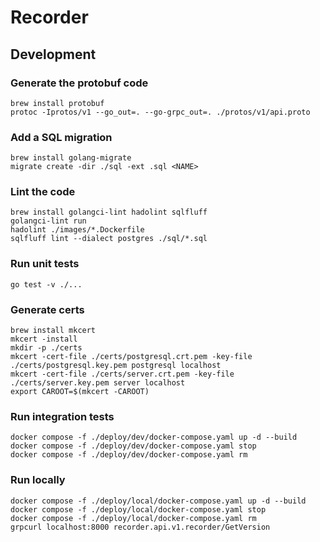 # Recorder

## Development

### Generate the protobuf code

```shell
brew install protobuf
protoc -Iprotos/v1 --go_out=. --go-grpc_out=. ./protos/v1/api.proto
```

### Add a SQL migration

```shell
brew install golang-migrate
migrate create -dir ./sql -ext .sql <NAME>
```

### Lint the code

```shell
brew install golangci-lint hadolint sqlfluff
golangci-lint run
hadolint ./images/*.Dockerfile
sqlfluff lint --dialect postgres ./sql/*.sql
```

### Run unit tests

```shell
go test -v ./...
```

### Generate certs

```shell
brew install mkcert
mkcert -install
mkdir -p ./certs
mkcert -cert-file ./certs/postgresql.crt.pem -key-file ./certs/postgresql.key.pem postgresql localhost
mkcert -cert-file ./certs/server.crt.pem -key-file ./certs/server.key.pem server localhost
export CAROOT=$(mkcert -CAROOT)
```

### Run integration tests

```shell
docker compose -f ./deploy/dev/docker-compose.yaml up -d --build
docker compose -f ./deploy/dev/docker-compose.yaml stop
docker compose -f ./deploy/dev/docker-compose.yaml rm
```

### Run locally

```shell
docker compose -f ./deploy/local/docker-compose.yaml up -d --build
docker compose -f ./deploy/local/docker-compose.yaml stop
docker compose -f ./deploy/local/docker-compose.yaml rm
grpcurl localhost:8000 recorder.api.v1.recorder/GetVersion
```
